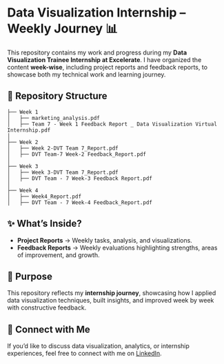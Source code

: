 # Data Visualization Internship – Weekly Journey 📊

This repository contains my work and progress during my **Data Visualization Trainee Internship at Excelerate**.
I have organized the content **week-wise**, including project reports and feedback reports, to showcase both my technical work and learning journey.

## 📂 Repository Structure

```
├── Week 1  
│   ├── marketing_analysis.pdf  
│   ├── Team 7 - Week 1 Feedback Report _ Data Visualization Virtual Internship.pdf
│  
├── Week 2  
│   ├── Week 2-DVT Team 7_Report.pdf  
│   ├── DVT Team-7 Week-2 Feedback_Report.pdf  
│  
├── Week 3  
│   ├── Week 3-DVT Team 7_Report.pdf  
│   ├── DVT Team - 7 Week-3 Feedback Report.pdf  
│  
├── Week 4  
│   ├── Week4_Report.pdf  
│   ├── DVT Team - 7 Week-4 Feedback_Report.pdf  
```

## ✨ What’s Inside?

* **Project Reports** → Weekly tasks, analysis, and visualizations.
* **Feedback Reports** → Weekly evaluations highlighting strengths, areas of improvement, and growth.

## 🚀 Purpose

This repository reflects my **internship journey**, showcasing how I applied data visualization techniques, built insights, and improved week by week with constructive feedback.

## 🔗 Connect with Me

If you’d like to discuss data visualization, analytics, or internship experiences, feel free to connect with me on [LinkedIn](https://www.linkedin.com/in/divyanshi-doser).
